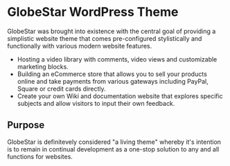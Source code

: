 # GlobeStar WordPress Theme

GlobeStar was brought into existence with the central goal of providing a simplistic website theme that comes pre-configured stylistically and functionally with various modern website features.

* Hosting a video library with comments, video views and customizable marketing blocks.
* Building an eCommerce store that allows you to sell your products online and take payments from various gateways including PayPal, Square or credit cards directly.
* Create your own Wiki and documentation website that explores specific subjects and allow visitors to input their own feedback.

## Purpose
GlobeStar is definitevely considered "a living theme" whereby it's intention is to remain in continual development as a one-stop solution to any and all functions for websites. 
